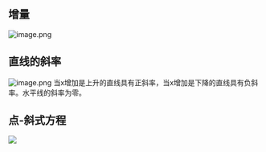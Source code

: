 ## 增量
![image.png](https://upload-images.jianshu.io/upload_images/143845-f021696d3b9ed208.png?imageMogr2/auto-orient/strip%7CimageView2/2/w/1240)
## 直线的斜率
![image.png](https://upload-images.jianshu.io/upload_images/143845-68d46719388928d4.png?imageMogr2/auto-orient/strip%7CimageView2/2/w/1240)
当x增加是上升的直线具有正斜率，当x增加是下降的直线具有负斜率。水平线的斜率为零。
## 点-斜式方程
![](https://upload-images.jianshu.io/upload_images/143845-c73d7494319f7418.png?imageMogr2/auto-orient/strip%7CimageView2/2/w/1240)

